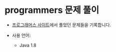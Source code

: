 # programmers 문제 풀이

- [프로그래머스 사이트](https://school.programmers.co.kr/learn/challenges?page=1)에서 풀었던 문제들을 기록합니다.

- 사용 언어: 
  - Java 1.8
